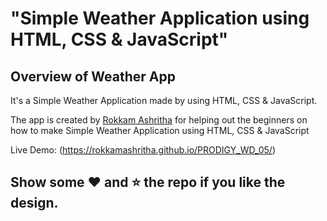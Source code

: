 # "Simple Weather Application using HTML, CSS &amp; JavaScript"

## Overview of Weather App

It's a  Simple Weather Application made by using HTML, CSS &amp; JavaScript.

The app is created by [Rokkam Ashritha](https://www.linkedin.com/in/rokkam-ashritha2622004/) for helping out the beginners on how to make Simple Weather Application using HTML, CSS &amp; JavaScript

Live Demo:  (https://rokkamashritha.github.io/PRODIGY_WD_05/)

## Show some :heart: and :star: the repo if you like the design.

